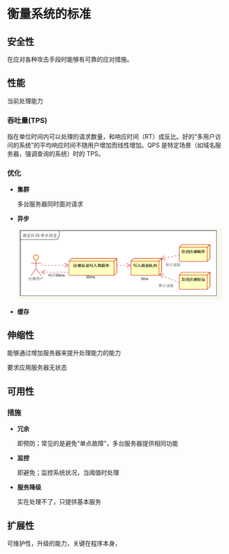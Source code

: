 # 衡量系统的标准

## 安全性

在应对各种攻击手段时能够有可靠的应对措施。

## 性能

当前处理能力

### 吞吐量(TPS)

指在单位时间内可以处理的请求数量，和响应时间（RT）成反比。好的“多用户访问的系统”的平均响应时间不随用户增加而线性增加。QPS 是特定场景（如域名服务器，强调查询的系统）时的 TPS。

### 优化

- **集群**

  多台服务器同时面对请求

- **异步**

  ![](pics/20190328150545.png)

- **缓存**

## 伸缩性

能够通过增加服务器来提升处理能力的能力

要求应用服务器无状态

## 可用性

### 措施

- **冗余**

  即预防；常见的是避免“单点故障”，多台服务器提供相同功能

- **监控**

  即避免；监控系统状况，当阈值时处理

- **服务降级**

  实在处理不了，只提供基本服务

## 扩展性

可维护性，升级的能力，关键在程序本身，


